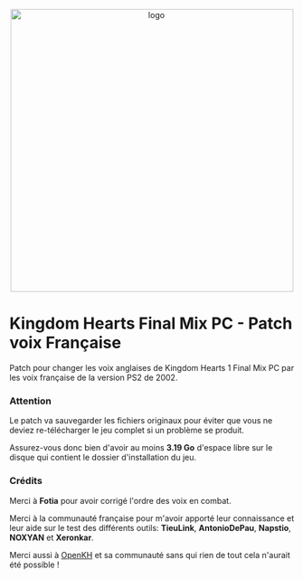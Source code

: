 <p align="center">
  <img src="KHFM-VF-Patch/resources/logo.png" alt="logo" width="500"/></div>
</p>

# Kingdom Hearts Final Mix PC - Patch voix Française 

Patch pour changer les voix anglaises de Kingdom Hearts 1 Final Mix PC par les voix française de la version PS2 de 2002.

### Attention

Le patch va sauvegarder les fichiers originaux pour éviter que vous ne deviez re-télécharger le jeu complet si un problème se produit.

Assurez-vous donc bien d'avoir au moins **3.19 Go** d'espace libre sur le disque qui contient le dossier d'installation du jeu.

### Crédits

Merci à **Fotia** pour avoir corrigé l'ordre des voix en combat.

Merci à la communauté française pour m'avoir apporté leur connaissance et leur aide sur le test des différents outils: **TieuLink**, **AntonioDePau**, **Napstio**, **NOXYAN** et **Xeronkar**.

Merci aussi à [OpenKH](https://github.com/Xeeynamo/OpenKh) et sa communauté sans qui rien de tout cela n'aurait été possible !
